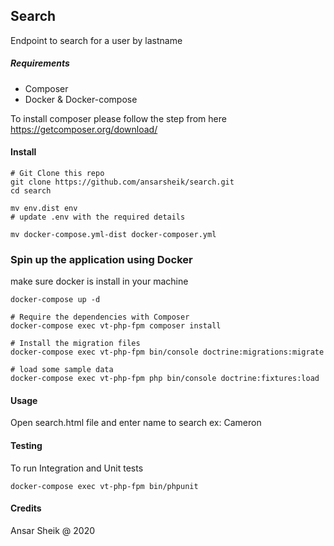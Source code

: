 ## Search

Endpoint to search for a user by lastname

##### Requirements

- Composer
- Docker & Docker-compose

To install composer please follow the step from here https://getcomposer.org/download/

#### Install


 ````
 # Git Clone this repo
 git clone https://github.com/ansarsheik/search.git
 cd search
 
 mv env.dist env
 # update .env with the required details
 
 mv docker-compose.yml-dist docker-composer.yml
 ````


### Spin up the application using Docker

make sure docker is install in your machine

```
docker-compose up -d

# Require the dependencies with Composer
docker-compose exec vt-php-fpm composer install

# Install the migration files
docker-compose exec vt-php-fpm bin/console doctrine:migrations:migrate

# load some sample data
docker-compose exec vt-php-fpm php bin/console doctrine:fixtures:load
```

#### Usage


Open search.html file and enter name to search 
ex: Cameron


#### Testing
To run Integration and Unit tests
````
docker-compose exec vt-php-fpm bin/phpunit

````

#### Credits
Ansar Sheik @ 2020